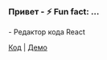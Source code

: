 ### Привет - ⚡ Fun fact: ...

<!--
**GennadyUlasen/GennadyUlasen** is a ✨ _special_ ✨ repository because its `README.md` (this file) appears on your GitHub profile.

Here are some ideas to get you started:

- 🔭 I’m currently working on ...
- 🌱 I’m currently learning ...
- 👯 I’m looking to collaborate on ...
- 🤔 I’m looking for help with ...
- 💬 Ask me about ...
- 📫 How to reach me: ...
- 😄 Pronouns: ...
- ⚡ Fun fact: ...
-->- Редактор кода React
 [Код](https://github.com/SheDeMere/code-editor) | [Демо](https://code-editor-gules.vercel.app/)
